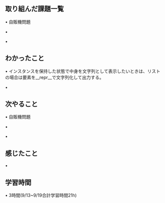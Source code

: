 ## 取り組んだ課題一覧
• 自販機問題


• 


• 


## わかったこと
• インスタンスを保持した状態で中身を文字列として表示したいときは、リストの場合は要素を__repr__で文字列化して出力する。



• 


## 次やること
• 自販機問題


• 


• 

## 感じたこと
• 


## 学習時間
• 3時間(9/13~9/19合計学習時間21h)